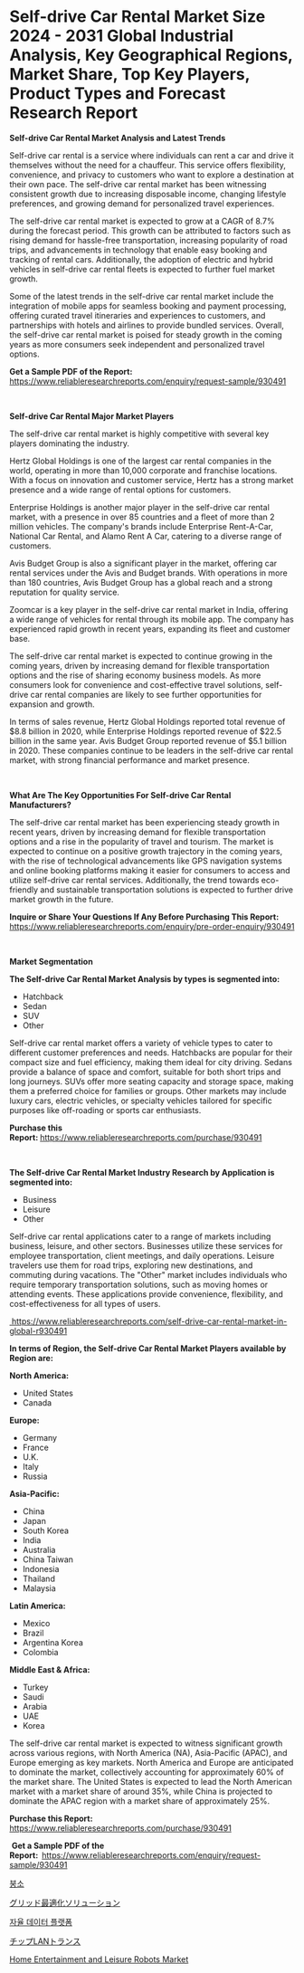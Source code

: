 <p><h1>Self-drive Car Rental Market Size 2024 - 2031 Global Industrial Analysis, Key Geographical Regions, Market Share, Top Key Players, Product Types and Forecast Research Report</h1></p><p><strong>Self-drive Car Rental Market Analysis and Latest Trends</strong></p>
<p><p>Self-drive car rental is a service where individuals can rent a car and drive it themselves without the need for a chauffeur. This service offers flexibility, convenience, and privacy to customers who want to explore a destination at their own pace. The self-drive car rental market has been witnessing consistent growth due to increasing disposable income, changing lifestyle preferences, and growing demand for personalized travel experiences.</p><p>The self-drive car rental market is expected to grow at a CAGR of 8.7% during the forecast period. This growth can be attributed to factors such as rising demand for hassle-free transportation, increasing popularity of road trips, and advancements in technology that enable easy booking and tracking of rental cars. Additionally, the adoption of electric and hybrid vehicles in self-drive car rental fleets is expected to further fuel market growth.</p><p>Some of the latest trends in the self-drive car rental market include the integration of mobile apps for seamless booking and payment processing, offering curated travel itineraries and experiences to customers, and partnerships with hotels and airlines to provide bundled services. Overall, the self-drive car rental market is poised for steady growth in the coming years as more consumers seek independent and personalized travel options.</p></p>
<p><strong>Get a Sample PDF of the Report:&nbsp;</strong> <a href="https://www.reliableresearchreports.com/enquiry/request-sample/930491">https://www.reliableresearchreports.com/enquiry/request-sample/930491</a></p>
<p>&nbsp;</p>
<p><strong>Self-drive Car Rental Major Market Players</strong></p>
<p><p>The self-drive car rental market is highly competitive with several key players dominating the industry. </p><p>Hertz Global Holdings is one of the largest car rental companies in the world, operating in more than 10,000 corporate and franchise locations. With a focus on innovation and customer service, Hertz has a strong market presence and a wide range of rental options for customers. </p><p>Enterprise Holdings is another major player in the self-drive car rental market, with a presence in over 85 countries and a fleet of more than 2 million vehicles. The company's brands include Enterprise Rent-A-Car, National Car Rental, and Alamo Rent A Car, catering to a diverse range of customers. </p><p>Avis Budget Group is also a significant player in the market, offering car rental services under the Avis and Budget brands. With operations in more than 180 countries, Avis Budget Group has a global reach and a strong reputation for quality service. </p><p>Zoomcar is a key player in the self-drive car rental market in India, offering a wide range of vehicles for rental through its mobile app. The company has experienced rapid growth in recent years, expanding its fleet and customer base. </p><p>The self-drive car rental market is expected to continue growing in the coming years, driven by increasing demand for flexible transportation options and the rise of sharing economy business models. As more consumers look for convenience and cost-effective travel solutions, self-drive car rental companies are likely to see further opportunities for expansion and growth. </p><p>In terms of sales revenue, Hertz Global Holdings reported total revenue of $8.8 billion in 2020, while Enterprise Holdings reported revenue of $22.5 billion in the same year. Avis Budget Group reported revenue of $5.1 billion in 2020. These companies continue to be leaders in the self-drive car rental market, with strong financial performance and market presence.</p></p>
<p>&nbsp;</p>
<p><strong>What Are The Key Opportunities For Self-drive Car Rental Manufacturers?</strong></p>
<p><p>The self-drive car rental market has been experiencing steady growth in recent years, driven by increasing demand for flexible transportation options and a rise in the popularity of travel and tourism. The market is expected to continue on a positive growth trajectory in the coming years, with the rise of technological advancements like GPS navigation systems and online booking platforms making it easier for consumers to access and utilize self-drive car rental services. Additionally, the trend towards eco-friendly and sustainable transportation solutions is expected to further drive market growth in the future.</p></p>
<p><strong>Inquire or Share Your Questions If Any Before Purchasing This Report:</strong> <a href="https://www.reliableresearchreports.com/enquiry/pre-order-enquiry/930491">https://www.reliableresearchreports.com/enquiry/pre-order-enquiry/930491</a></p>
<p>&nbsp;</p>
<p><strong>Market Segmentation</strong></p>
<p><strong>The Self-drive Car Rental Market Analysis by types is segmented into:</strong></p>
<p><ul><li>Hatchback</li><li>Sedan</li><li>SUV</li><li>Other</li></ul></p>
<p><p>Self-drive car rental market offers a variety of vehicle types to cater to different customer preferences and needs. Hatchbacks are popular for their compact size and fuel efficiency, making them ideal for city driving. Sedans provide a balance of space and comfort, suitable for both short trips and long journeys. SUVs offer more seating capacity and storage space, making them a preferred choice for families or groups. Other markets may include luxury cars, electric vehicles, or specialty vehicles tailored for specific purposes like off-roading or sports car enthusiasts.</p></p>
<p><strong>Purchase this Report:&nbsp;</strong><a href="https://www.reliableresearchreports.com/purchase/930491">https://www.reliableresearchreports.com/purchase/930491</a></p>
<p>&nbsp;</p>
<p><strong>The Self-drive Car Rental Market Industry Research by Application is segmented into:</strong></p>
<p><ul><li>Business</li><li>Leisure</li><li>Other</li></ul></p>
<p><p>Self-drive car rental applications cater to a range of markets including business, leisure, and other sectors. Businesses utilize these services for employee transportation, client meetings, and daily operations. Leisure travelers use them for road trips, exploring new destinations, and commuting during vacations. The "Other" market includes individuals who require temporary transportation solutions, such as moving homes or attending events. These applications provide convenience, flexibility, and cost-effectiveness for all types of users.</p></p>
<p><a href="https://www.reliableresearchreports.com/self-drive-car-rental-market-in-global-r930491">&nbsp;https://www.reliableresearchreports.com/self-drive-car-rental-market-in-global-r930491</a></p>
<p><strong>In terms of Region, the Self-drive Car Rental Market Players available by Region are:</strong></p>
<p>
    <p> <strong> North America: </strong>
        <ul>
            <li>United States</li>
            <li>Canada</li>
        </ul>
        </p> 
    <p> <strong> Europe: </strong>
        <ul>
            <li>Germany</li>
            <li>France</li>
            <li>U.K.</li>
            <li>Italy</li>
            <li>Russia</li>
        </ul>
        </p> 
    <p> <strong> Asia-Pacific: </strong>
        <ul>
            <li>China</li>
            <li>Japan</li>
            <li>South Korea</li>
            <li>India</li>
            <li>Australia</li>
            <li>China Taiwan</li>
            <li>Indonesia</li>
            <li>Thailand</li>
            <li>Malaysia</li>
        </ul>
        </p> 
    <p> <strong> Latin America: </strong>
        <ul>
            <li>Mexico</li>
            <li>Brazil</li>
            <li>Argentina Korea</li>
            <li>Colombia</li>
        </ul>
        </p> 
    <p> <strong> Middle East & Africa: </strong>
        <ul>
            <li>Turkey</li>
            <li>Saudi</li>
            <li>Arabia</li>
            <li>UAE</li>
            <li>Korea</li>
        </ul>
    </p>
    </p>
<p><p>The self-drive car rental market is expected to witness significant growth across various regions, with North America (NA), Asia-Pacific (APAC), and Europe emerging as key markets. North America and Europe are anticipated to dominate the market, collectively accounting for approximately 60% of the market share. The United States is expected to lead the North American market with a market share of around 35%, while China is projected to dominate the APAC region with a market share of approximately 25%.</p></p>
<p><strong>Purchase this Report: </strong><a href="https://www.reliableresearchreports.com/purchase/930491">https://www.reliableresearchreports.com/purchase/930491</a></p>
<p>&nbsp;<strong>Get a Sample PDF of the Report:&nbsp;&nbsp;</strong><a href="https://www.reliableresearchreports.com/enquiry/request-sample/930491">https://www.reliableresearchreports.com/enquiry/request-sample/930491</a></p>
<p><strong></strong></p>
<p><p><a href="https://medium.com/@carolynurton5656/%EB%B3%B4%EB%A1%A0-%EC%8B%9C%EC%9E%A5-%EA%B7%9C%EB%AA%A8%EB%8A%94-%EA%B8%80%EB%A1%9C%EB%B2%8C-%EC%97%85%EA%B3%84%EC%97%90%EC%84%9C-%EC%B5%9C%EA%B3%A0%EC%9D%98-%EB%A7%88%EC%BC%80%ED%8C%85-%EC%B1%84%EB%84%90%EC%9D%84-%EB%82%98%ED%83%80%EB%83%85%EB%8B%88%EB%8B%A4-ee2e15da2bef">붕소</a></p><p><a href="https://github.com/pepo3k/Market-Research-Report-List-1/blob/main/406989583944.md">グリッド最適化ソリューション</a></p><p><a href="https://github.com/vss5505pa7z1p/Market-Research-Report-List-2/blob/main/712517277686.md">자율 데이터 플랫폼</a></p><p><a href="https://medium.com/@alfaro.etbn_52903/%E3%83%87%E3%82%B3%E3%83%BC%E3%83%87%E3%82%A3%E3%83%B3%E3%82%B0-%E3%83%81%E3%83%83%E3%83%97lan%E3%83%88%E3%83%A9%E3%83%B3%E3%82%B9%E3%83%95%E3%82%A9%E3%83%BC%E3%83%9E%E3%83%BC%E5%B8%82%E5%A0%B4%E3%83%A1%E3%83%88%E3%83%AA%E3%82%AF%E3%82%B9-%E5%B8%82%E5%A0%B4%E3%82%B7%E3%82%A7%E3%82%A2-%E3%83%88%E3%83%AC%E3%83%B3%E3%83%89-%E3%81%8A%E3%82%88%E3%81%B3%E6%88%90%E9%95%B7%E3%83%91%E3%82%BF%E3%83%BC%E3%83%B3-0d76a9c2b1f1">チップLANトランス</a></p><p><a href="https://issuu.com/reportprime-2/docs/home-entertainment-and-leisure-robots-market-size-">Home Entertainment and Leisure Robots Market</a></p></p>
